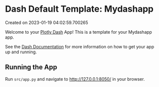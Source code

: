 # Dash Default Template: Mydashapp

Created on 2023-01-19 04:02:59.700265

Welcome to your [Plotly Dash](https://plotly.com/dash/) App! This is a template for your Mydashapp app.

See the [Dash Documentation](https://dash.plotly.com/introduction) for more information on how to get your app up and running.

## Running the App

Run `src/app.py` and navigate to http://127.0.0.1:8050/ in your browser.
